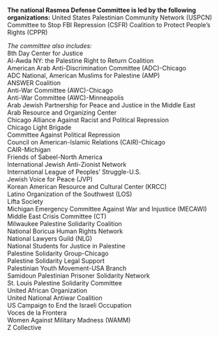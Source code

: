 **The national Rasmea Defense Committee is led by the following organizations:**
United States Palestinian Community Network (USPCN)
Committee to Stop FBI Repression (CSFR)
Coalition to Protect People’s Rights (CPPR)

_The committee also includes:_
<br>8th Day Center for Justice
<br>Al-Awda NY: the Palestine Right to Return Coalition
<br>American Arab Anti-Discrimination Committee (ADC)-Chicago
<br>ADC National, American Muslims for Palestine (AMP)
<br>ANSWER Coalition
<br>Anti-War Committee (AWC)-Chicago
<br>Anti-War Committee (AWC)-Minneapolis
<br>Arab Jewish Partnership for Peace and Justice in the Middle East
<br>Arab Resource and Organizing Center
<br>Chicago Alliance Against Racist and Political Repression
<br>Chicago Light Brigade
<br>Committee Against Political Repression
<br>Council on American-Islamic Relations (CAIR)-Chicago
<br>CAIR-Michigan
<br>Friends of Sabeel-North America
<br>International Jewish Anti-Zionist Network
<br>International League of Peoples’ Struggle-U.S.
<br>Jewish Voice for Peace (JVP)
<br>Korean American Resource and Cultural Center (KRCC)
<br>Latino Organization of the Southwest (LOS)
<br>Lifta Society
<br>Michigan Emergency Committee Against War and Injustice (MECAWI)
<br>Middle East Crisis Committee (CT)
<br>Milwaukee Palestine Solidarity Coalition
<br>National Boricua Human Rights Network
<br>National Lawyers Guild (NLG)
<br>National Students for Justice in Palestine
<br>Palestine Solidarity Group-Chicago
<br>Palestine Solidarity Legal Support
<br>Palestinian Youth Movement-USA Branch
<br>Samidoun Palestinian Prisoner Solidarity Network
<br>St. Louis Palestine Solidarity Committee
<br>United African Organization
<br>United National Antiwar Coalition
<br>US Campaign to End the Israeli Occupation
<br>Voces de la Frontera
<br>Women Against Military Madness (WAMM)
<br>Z Collective

